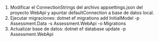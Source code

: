 1. Modificar el ConnectionStrings del archivo appsettings.json del proyecto WebApi y apuntar defaultConnection a base de datos local.
2. Ejecutar migraciones: dotnet ef migrations add InitialModel -p Assessment.Data -s Assessment.WebApi -o Migrations
3. Actualizar base de datos: dotnet ef database update -p Assessment.WebApi
